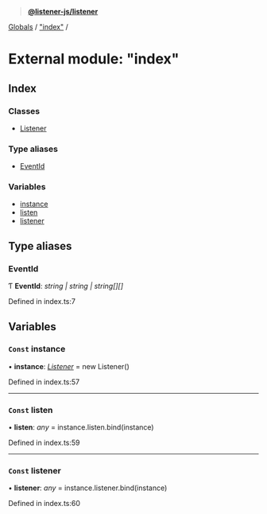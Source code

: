 > **[@listener-js/listener](../README.md)**

[Globals](../globals.md) / ["index"](_index_.md) /

# External module: "index"

## Index

### Classes

* [Listener](../classes/_index_.listener.md)

### Type aliases

* [EventId](_index_.md#eventid)

### Variables

* [instance](_index_.md#const-instance)
* [listen](_index_.md#const-listen)
* [listener](_index_.md#const-listener)

## Type aliases

###  EventId

Ƭ **EventId**: *string | string | string[][]*

Defined in index.ts:7

## Variables

### `Const` instance

• **instance**: *[Listener](../classes/_index_.listener.md)* =  new Listener()

Defined in index.ts:57

___

### `Const` listen

• **listen**: *any* =  instance.listen.bind(instance)

Defined in index.ts:59

___

### `Const` listener

• **listener**: *any* =  instance.listener.bind(instance)

Defined in index.ts:60
